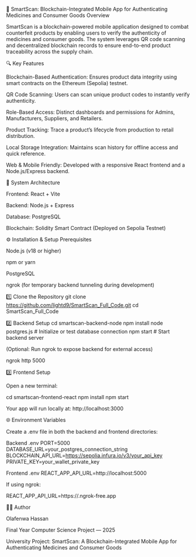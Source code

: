 🧠 SmartScan: Blockchain-Integrated Mobile App for Authenticating Medicines and Consumer Goods
Overview

SmartScan is a blockchain-powered mobile application designed to combat counterfeit products by enabling users to verify the authenticity of medicines and consumer goods. The system leverages QR code scanning and decentralized blockchain records to ensure end-to-end product traceability across the supply chain.

🔍 Key Features

Blockchain-Based Authentication: Ensures product data integrity using smart contracts on the Ethereum (Sepolia) testnet.

QR Code Scanning: Users can scan unique product codes to instantly verify authenticity.

Role-Based Access: Distinct dashboards and permissions for Admins, Manufacturers, Suppliers, and Retailers.

Product Tracking: Trace a product’s lifecycle from production to retail distribution.

Local Storage Integration: Maintains scan history for offline access and quick reference.

Web & Mobile Friendly: Developed with a responsive React frontend and a Node.js/Express backend.

🧩 System Architecture

Frontend: React + Vite

Backend: Node.js + Express

Database: PostgreSQL

Blockchain: Solidity Smart Contract (Deployed on Sepolia Testnet)


⚙️ Installation & Setup
Prerequisites

Node.js (v18 or higher)

npm or yarn

PostgreSQL

ngrok (for temporary backend tunneling during development)

1️⃣ Clone the Repository
git clone https://github.com/lightd9/SmartScan_Full_Code.git
cd SmartScan_Full_Code

2️⃣ Backend Setup
cd smartscan-backend-node
npm install
node postgres.js   # Initialize or test database connection
npm start          # Start backend server


(Optional: Run ngrok to expose backend for external access)

ngrok http 5000

3️⃣ Frontend Setup

Open a new terminal:

cd smartscan-frontend-react
npm install
npm start


Your app will run locally at:
http://localhost:3000

🌐 Environment Variables

Create a .env file in both the backend and frontend directories:

Backend .env
PORT=5000
DATABASE_URL=your_postgres_connection_string
BLOCKCHAIN_API_URL=https://sepolia.infura.io/v3/your_api_key
PRIVATE_KEY=your_wallet_private_key

Frontend .env
REACT_APP_API_URL=http://localhost:5000


If using ngrok:

REACT_APP_API_URL=https://<your-ngrok-id>.ngrok-free.app


👨‍💻 Author

Olafenwa Hassan

Final Year Computer Science Project — 2025

University Project: SmartScan: A Blockchain-Integrated Mobile App for Authenticating Medicines and Consumer Goods
